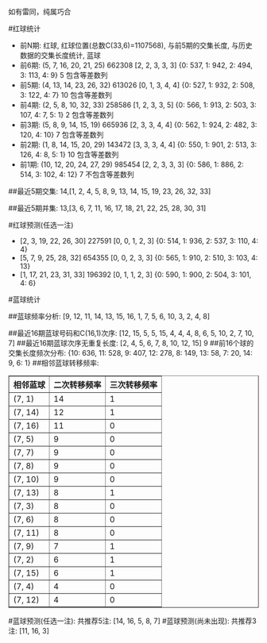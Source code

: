<!-- 
.. title: 双色球2017050期(2017-05-02)数据分析报告
.. slug: slott-2017050-2017-05-02-report
.. date: 2017-05-03 08:00:00 UTC+08:00
.. tags: Lottery
.. link: 
.. description: 
.. type: text
-->

如有雷同，纯属巧合

<!-- TEASER_END-->

#红球统计

- 前N期: 红球, 红球位置(总数C(33,6)=1107568), 与前5期的交集长度, 与历史数据的交集长度统计, 蓝球
- 前6期: (5, 7, 16, 20, 21, 25) 662308 [2, 2, 3, 3, 3] {0: 537, 1: 942, 2: 494, 3: 113, 4: 9} 5 包含等差数列
- 前5期: (4, 13, 14, 23, 26, 32) 613026 [0, 1, 3, 4, 4] {0: 527, 1: 932, 2: 508, 3: 122, 4: 7} 10 包含等差数列
- 前4期: (2, 5, 8, 10, 32, 33) 258586 [1, 2, 3, 3, 5] {0: 566, 1: 913, 2: 503, 3: 107, 4: 7, 5: 1} 2 包含等差数列
- 前3期: (5, 8, 9, 14, 15, 19) 665936 [2, 3, 3, 4, 4] {0: 562, 1: 924, 2: 482, 3: 120, 4: 10} 7 包含等差数列
- 前2期: (1, 8, 14, 15, 20, 29) 143472 [3, 3, 3, 4, 4] {0: 550, 1: 901, 2: 513, 3: 126, 4: 8, 5: 1} 10 包含等差数列
- 前1期: (10, 12, 20, 24, 27, 29) 985454 [2, 2, 3, 3, 3] {0: 586, 1: 886, 2: 514, 3: 102, 4: 12} 7 不包含等差数列

##最近5期交集:
14,[1, 2, 4, 5, 8, 9, 13, 14, 15, 19, 23, 26, 32, 33]

##最近5期并集:
13,[3, 6, 7, 11, 16, 17, 18, 21, 22, 25, 28, 30, 31]

#红球预测(任选一注)

- [2, 3, 19, 22, 26, 30] 227591 [0, 0, 1, 2, 3] {0: 514, 1: 936, 2: 537, 3: 110, 4: 4}
- [5, 7, 9, 25, 28, 32] 654355 [0, 0, 2, 3, 3] {0: 565, 1: 910, 2: 510, 3: 103, 4: 13}
- [1, 17, 21, 23, 31, 33] 196392 [0, 1, 1, 2, 3] {0: 590, 1: 900, 2: 504, 3: 101, 4: 6}

#蓝球统计

##蓝球频率分析:
[9, 12, 11, 14, 13, 15, 16, 1, 7, 5, 6, 10, 3, 2, 4, 8]

##最近16期蓝球号码和C(16,1)次序:
 [12, 15, 5, 5, 15, 4, 4, 4, 8, 6, 5, 10, 2, 7, 10, 7]
##最近16期蓝球次序无重复长度:
 [2, 4, 5, 6, 7, 8, 10, 12, 15] 9
##前16个球的交集长度频次分布:
{10: 636, 11: 528, 9: 407, 12: 278, 8: 149, 13: 58, 7: 20, 14: 9, 6: 1}
##相邻蓝球转移频率:
 <table border="1" class="table table-striped dataframe">
  <thead>
    <tr style="text-align: right;">
      <th>相邻蓝球</th>
      <th>二次转移频率</th>
      <th>三次转移频率</th>
    </tr>
  </thead>
  <tbody>
    <tr>
      <td>(7, 1)</td>
      <td>14</td>
      <td>1</td>
    </tr>
    <tr>
      <td>(7, 14)</td>
      <td>12</td>
      <td>1</td>
    </tr>
    <tr>
      <td>(7, 16)</td>
      <td>11</td>
      <td>0</td>
    </tr>
    <tr>
      <td>(7, 5)</td>
      <td>9</td>
      <td>0</td>
    </tr>
    <tr>
      <td>(7, 7)</td>
      <td>9</td>
      <td>0</td>
    </tr>
    <tr>
      <td>(7, 8)</td>
      <td>9</td>
      <td>0</td>
    </tr>
    <tr>
      <td>(7, 10)</td>
      <td>9</td>
      <td>0</td>
    </tr>
    <tr>
      <td>(7, 13)</td>
      <td>8</td>
      <td>1</td>
    </tr>
    <tr>
      <td>(7, 3)</td>
      <td>8</td>
      <td>0</td>
    </tr>
    <tr>
      <td>(7, 6)</td>
      <td>8</td>
      <td>0</td>
    </tr>
    <tr>
      <td>(7, 11)</td>
      <td>8</td>
      <td>0</td>
    </tr>
    <tr>
      <td>(7, 9)</td>
      <td>7</td>
      <td>1</td>
    </tr>
    <tr>
      <td>(7, 2)</td>
      <td>6</td>
      <td>1</td>
    </tr>
    <tr>
      <td>(7, 15)</td>
      <td>6</td>
      <td>1</td>
    </tr>
    <tr>
      <td>(7, 4)</td>
      <td>4</td>
      <td>0</td>
    </tr>
    <tr>
      <td>(7, 12)</td>
      <td>4</td>
      <td>0</td>
    </tr>
  </tbody>
</table>
#蓝球预测(任选一注):
共推荐5注: [14, 16, 5, 8, 7]
#蓝球预测(尚未出现):
共推荐3注: [11, 16, 3]

